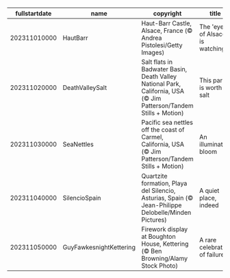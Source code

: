 |fullstartdate|name|copyright|title|image|
|--|--|--|--|--|
202311010000|HautBarr|Haut-Barr Castle, Alsace, France (© Andrea Pistolesi/Getty Images)|The 'eye of Alsace' is watching|![](/en-GB/2023/11/202311010000HautBarr.jpg)|
202311020000|DeathValleySalt|Salt flats in Badwater Basin, Death Valley National Park, California, USA (© Jim Patterson/Tandem Stills + Motion)|This park is worth its salt|![](/en-GB/2023/11/202311020000DeathValleySalt.jpg)|
202311030000|SeaNettles|Pacific sea nettles off the coast of Carmel, California, USA (© Jim Patterson/Tandem Stills + Motion)|An illuminated bloom|![](/en-GB/2023/11/202311030000SeaNettles.jpg)|
202311040000|SilencioSpain|Quartzite formation, Playa del Silencio, Asturias, Spain (© Jean-Philippe Delobelle/Minden Pictures)|A quiet place, indeed|![](/en-GB/2023/11/202311040000SilencioSpain.jpg)|
202311050000|GuyFawkesnightKettering|Firework display at Boughton House, Kettering (© Ben Browning/Alamy Stock Photo)|A rare celebration of failure|![](/en-GB/2023/11/202311050000GuyFawkesnightKettering.jpg)|
